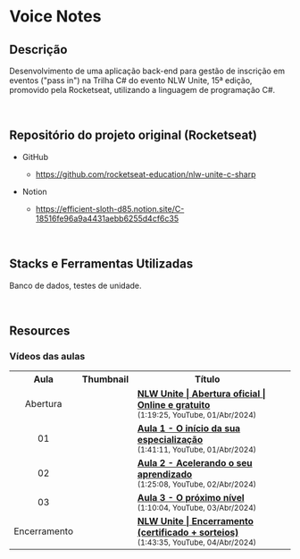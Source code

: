 # Voice Notes

## Descrição

Desenvolvimento de uma aplicação back-end para gestão de inscrição em eventos ("pass in") na Trilha C# do evento NLW Unite, 15ª edição, promovido pela Rocketseat, utilizando a linguagem de programação C#.

&nbsp;

## Repositório do projeto original (Rocketseat)

* GitHub
  * https://github.com/rocketseat-education/nlw-unite-c-sharp

* Notion
  * https://efficient-sloth-d85.notion.site/C-18516fe96a9a4431aebb6255d4cf6c35

&nbsp;

## Stacks e Ferramentas Utilizadas

Banco de dados, testes de unidade.

&nbsp;

## Resources

### Vídeos das aulas

<table>
  <tr>
    <th>Aula</th>
    <th>Thumbnail</th>
    <th>Título</th>
  </tr>
  <tr>
    <td align="center">Abertura</td>
    <td><img src="https://img.youtube.com/vi/aFTn3RRna1Q/default.jpg" alt=""></td>
    <td>
      <a href="https://www.youtube.com/watch?v=aFTn3RRna1Q"><strong>NLW Unite | Abertura oficial | Online e gratuito</strong></a><br>
      <sub>(1:19:25, YouTube, 01/Abr/2024)</sub>
    </td>
  </tr>
  <tr>
    <td align="center">01</td>
    <td><img src="https://img.youtube.com/vi/L1SpW1Wh8pE/default.jpg" alt=""></td>
    <td>
      <a href="https://www.youtube.com/watch?v=L1SpW1Wh8pE"><strong>Aula 1 - O início da sua especialização</strong></a><br>
      <sub>(1:41:11, YouTube, 01/Abr/2024)</sub>
    </td>
    <td>
    </td>
  </tr>
  <tr>
    <td align="center">02</td>
    <td><img src="https://img.youtube.com/vi/DPSJhft5zSw/default.jpg" alt=""></td>
    <td>
      <a href="https://www.youtube.com/watch?v=DPSJhft5zSw"><strong>Aula 2 - Acelerando o seu aprendizado</strong></a><br>
      <sub>(1:25:08, YouTube, 02/Abr/2024)</sub>
    </td>
    <td>
    </td>
  </tr>
  <tr>
    <td align="center">03</td>
    <td><img src="https://img.youtube.com/vi/YX60e2WAAao/default.jpg" alt=""></td>
    <td>
      <a href="https://www.youtube.com/watch?v=YX60e2WAAao"><strong>Aula 3 - O próximo nível</strong></a><br>
      <sub>(1:10:04, YouTube, 03/Abr/2024)</sub>
    </td>
  </tr>
  <tr>
    <td align="center">Encerramento</td>
    <td><img src="https://img.youtube.com/vi/j7PdI5LZSi0/default.jpg" alt=""></td>
    <td>
      <a href="https://www.youtube.com/watch?v=j7PdI5LZSi0"><strong>NLW Unite | Encerramento (certificado + sorteios)</strong></a><br>
      <sub>(1:43:35, YouTube, 04/Abr/2024)</sub>
    </td>
  </tr>
</table>

&nbsp;
